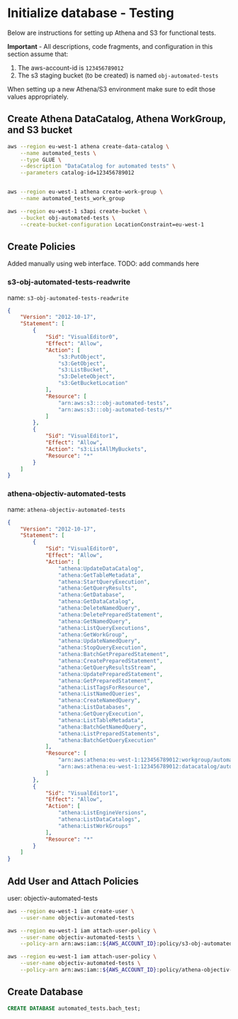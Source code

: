 # Initialize database - Testing
Below are instructions for setting up Athena and S3 for functional tests.

**Important** - All descriptions, code fragments, and configuration in this section assume that:
1. The aws-account-id is `123456789012`
2. The s3 staging bucket (to be created) is named `obj-automated-tests`

When setting up a new Athena/S3 environment make sure to edit those values appropriately.


## Create Athena DataCatalog, Athena WorkGroup, and S3 bucket

```bash
aws --region eu-west-1 athena create-data-catalog \
    --name automated_tests \
    --type GLUE \
    --description "DataCatalog for automated tests" \
    --parameters catalog-id=123456789012


aws --region eu-west-1 athena create-work-group \
    --name automated_tests_work_group

aws --region eu-west-1 s3api create-bucket \
    --bucket obj-automated-tests \
    --create-bucket-configuration LocationConstraint=eu-west-1
```

## Create Policies

Added manually using web interface. TODO: add commands here

### s3-obj-automated-tests-readwrite
name: `s3-obj-automated-tests-readwrite`
```json
{
    "Version": "2012-10-17",
    "Statement": [
        {
            "Sid": "VisualEditor0",
            "Effect": "Allow",
            "Action": [
                "s3:PutObject",
                "s3:GetObject",
                "s3:ListBucket",
                "s3:DeleteObject",
                "s3:GetBucketLocation"
            ],
            "Resource": [
                "arn:aws:s3:::obj-automated-tests",
                "arn:aws:s3:::obj-automated-tests/*"
            ]
        },
        {
            "Sid": "VisualEditor1",
            "Effect": "Allow",
            "Action": "s3:ListAllMyBuckets",
            "Resource": "*"
        }
    ]
}

```

### athena-objectiv-automated-tests
name: `athena-objectiv-automated-tests`
```json
{
    "Version": "2012-10-17",
    "Statement": [
        {
            "Sid": "VisualEditor0",
            "Effect": "Allow",
            "Action": [
                "athena:UpdateDataCatalog",
                "athena:GetTableMetadata",
                "athena:StartQueryExecution",
                "athena:GetQueryResults",
                "athena:GetDatabase",
                "athena:GetDataCatalog",
                "athena:DeleteNamedQuery",
                "athena:DeletePreparedStatement",
                "athena:GetNamedQuery",
                "athena:ListQueryExecutions",
                "athena:GetWorkGroup",
                "athena:UpdateNamedQuery",
                "athena:StopQueryExecution",
                "athena:BatchGetPreparedStatement",
                "athena:CreatePreparedStatement",
                "athena:GetQueryResultsStream",
                "athena:UpdatePreparedStatement",
                "athena:GetPreparedStatement",
                "athena:ListTagsForResource",
                "athena:ListNamedQueries",
                "athena:CreateNamedQuery",
                "athena:ListDatabases",
                "athena:GetQueryExecution",
                "athena:ListTableMetadata",
                "athena:BatchGetNamedQuery",
                "athena:ListPreparedStatements",
                "athena:BatchGetQueryExecution"
            ],
            "Resource": [
                "arn:aws:athena:eu-west-1:123456789012:workgroup/automated_tests_work_group",
                "arn:aws:athena:eu-west-1:123456789012:datacatalog/automated_tests"
            ]
        },
        {
            "Sid": "VisualEditor1",
            "Effect": "Allow",
            "Action": [
                "athena:ListEngineVersions",
                "athena:ListDataCatalogs",
                "athena:ListWorkGroups"
            ],
            "Resource": "*"
        }
    ]
}
```

## Add User and Attach Policies
user: objectiv-automated-tests
```bash
aws --region eu-west-1 iam create-user \
    --user-name objectiv-automated-tests

aws --region eu-west-1 iam attach-user-policy \
    --user-name objectiv-automated-tests \
    --policy-arn arn:aws:iam::${AWS_ACCOUNT_ID}:policy/s3-obj-automated-tests-readwrite

aws --region eu-west-1 iam attach-user-policy \
    --user-name objectiv-automated-tests \
    --policy-arn arn:aws:iam::${AWS_ACCOUNT_ID}:policy/athena-objectiv-automated-tests

```


## Create Database
```sql
CREATE DATABASE automated_tests.bach_test;
```

